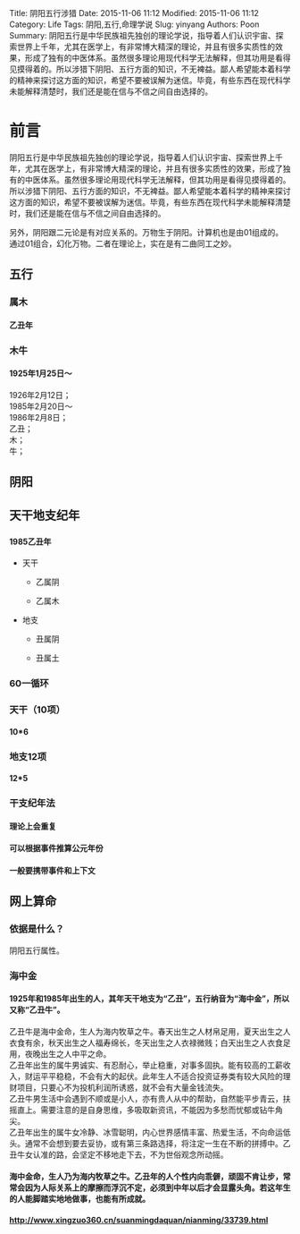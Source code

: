 Title: 阴阳五行涉猎
Date: 2015-11-06 11:12
Modified: 2015-11-06 11:12
Category: Life
Tags: 阴阳,五行,命理学说
Slug: yinyang
Authors: Poon
Summary:  阴阳五行是中华民族祖先独创的理论学说，指导着人们认识宇宙、探索世界上千年，尤其在医学上，有非常博大精深的理论，并且有很多实质性的效果，形成了独有的中医体系。虽然很多理论用现代科学无法解释，但其功用是看得见摸得着的。所以涉猎下阴阳、五行方面的知识，不无裨益。鄙人希望能本着科学的精神来探讨这方面的知识，希望不要被误解为迷信。毕竟，有些东西在现代科学未能解释清楚时，我们还是能在信与不信之间自由选择的。

# **前言**
阴阳五行是中华民族祖先独创的理论学说，指导着人们认识宇宙、探索世界上千年，尤其在医学上，有非常博大精深的理论，并且有很多实质性的效果，形成了独有的中医体系。虽然很多理论用现代科学无法解释，但其功用是看得见摸得着的。所以涉猎下阴阳、五行方面的知识，不无裨益。鄙人希望能本着科学的精神来探讨这方面的知识，希望不要被误解为迷信。毕竟，有些东西在现代科学未能解释清楚时，我们还是能在信与不信之间自由选择的。

另外，阴阳跟二元论是有对应关系的。万物生于阴阳。计算机也是由01组成的。通过01组合，幻化万物。二者在理论上，实在是有二曲同工之妙。
## 五行

### 属木

#### 乙丑年

### 木牛

#### 1925年1月25日～  
  1926年2月12日；  
  1985年2月20日～  
  1986年2月8日；  
  乙丑；  
  木；  
  牛；

## 阴阳

## 天干地支纪年

### 

#### 1985乙丑年

- 天干

	- 乙属阴

	- 乙属木

- 地支

	- 丑属阴

	- 丑属土

### 60一循环

### 天干（10项）

#### 10*6

### 地支12项

#### 12*5

### 干支纪年法

#### 理论上会重复

#### 可以根据事件推算公元年份

#### 一般要携带事件和上下文

## 网上算命

### 依据是什么？

阴阳五行属性。

### 海中金

#### 1925年和1985年出生的人，其年天干地支为“乙丑”，五行纳音为“海中金”，所以又称“乙丑牛”。  
  乙丑牛是海中金命，生人为海内牧草之牛。春天出生之人材帛足用，夏天出生之人衣食有余，秋天出生之人福寿绵长，冬天出生之人衣禄微贱；白天出生之人衣食足用，夜晚出生之人中平之命。  
  乙丑年出生的属牛男诚实、有忍耐心，举止稳重，对事多固执。能有较高的工薪收入，财运平平稳稳，不会有大的起伏。此年生人不适合投资证券类有较大风险的理财项目，只要心不为投机利润所诱惑，就不会有大量金钱流失。  
  乙丑牛男生活中会遇到不顺或是小人，亦有贵人从中的帮助，自然能平步青云，扶摇直上。需要注意的是自身思维，多吸取新资讯，不能因为多愁而忧郁或钻牛角尖。  
  乙丑年出生的属牛女冷静、冰雪聪明，内心世界感情丰富、热爱生活，不向命运低头。通常不会想到要去妥协，或有第三条路选择，将注定一生在不断的拼搏中。乙丑牛女认准的路，会坚定不移地走下去，不为世俗观念所动摇。

#### 海中金命，生人乃为海内牧草之牛。乙丑年的人个性内向乖僻，顽固不肯让步，常常会因为人际关系上的摩擦而浮沉不定，必须到中年以后才会显露头角。若这年生的人能脚踏实地地做事，也能有所成就。

#### http://www.xingzuo360.cn/suanmingdaquan/nianming/33739.html




